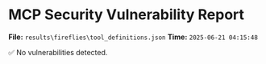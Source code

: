 # MCP Security Vulnerability Report
**File:** `results\fireflies\tool_definitions.json`
**Time:** `2025-06-21 04:15:48`

✅ No vulnerabilities detected.